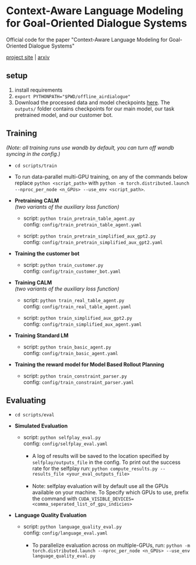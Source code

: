 # Context-Aware Language Modeling for Goal-Oriented Dialogue Systems

Official code for the paper "Context-Aware Language Modeling for Goal-Oriented Dialogue Systems"

[project site](https://sea-snell.github.io/CALM_LM_site/) | [arxiv]()

## **setup**

1. install requirements
2. `export PYTHONPATH="$PWD/offline_airdialogue"`
3. Download the processed data and model checkpoints [here](https://drive.google.com/drive/folders/1mnAGcgqyQC3ygILwwf-llxLf70nT9AT9?usp=sharing). The `outputs/` folder contains checkpoints for our main model, our task pretrained model, and our customer bot.

## **Training**
   *(Note: all training runs use wandb by default, you can turn off wandb syncing in the config.)*
* `cd scripts/train`
* To run data-parallel multi-GPU training, on any of the commands below replace `python <script_path>` with `python -m torch.distributed.launch --nproc_per_node <n_GPUs> --use_env <script_path>`.

* **Pretraining CALM**<br>
    *(two variants of the auxiliary loss function)*

    * 
        script: `python train_pretrain_table_agent.py`<br>
        config: `config/train_pretrain_table_agent.yaml`

    * 
        script: `python train_pretrain_simplified_aux_gpt2.py`<br>
        config: `config/train_pretrain_simplified_aux_gpt2.yaml`

* **Training the customer bot**

    * 
        script: `python train_customer.py`<br>
        config: `config/train_customer_bot.yaml`

* **Training CALM**<br>
    *(two variants of the auxiliary loss function)*

    * 
        script: `python train_real_table_agent.py`<br>
        config: `config/train_real_table_agent.yaml`

    * 
        script: `python train_simplified_aux_gpt2.py`<br>
        config: `config/train_simplified_aux_agent.yaml`

* **Training Standard LM**
    
    *
        script: `python train_basic_agent.py`<br>
        config: `config/train_basic_agent.yaml`

* **Training the reward model for Model Based Rollout Planning**

    *
        script: `python train_constraint_parser.py`<br>
        config: `config/train_constraint_parser.yaml`

## Evaluating

* `cd scripts/eval`

* **Simulated Evaluation**

    *
        script: `python selfplay_eval.py`<br>
        config: `config/selfplay_eval.yaml`<br><br>
        * A log of results will be saved to the location specified by `selfplay/outputs_file` in the config. To print out the success rate for the selfplay run: `python compute_results.py --results_file <your_eval_outputs_file>`<br><br>
        * Note: selfplay evaluation will by default use all the GPUs available on your machine. To Specify which GPUs to use, prefix the command with `CUDA_VISIBLE_DEVICES=<comma_seperated_list_of_gpu_indicies>`

* **Language Quality Evaluation**

    *
        script: `python language_quality_eval.py`<br>
        config: `config/language_eval.yaml`<br><br>
        * To parallelize evaluation across on multiple-GPUs, run: `python -m torch.distributed.launch --nproc_per_node <n_GPUs> --use_env language_quality_eval.py`
